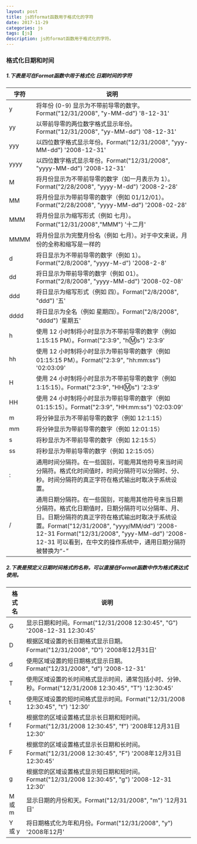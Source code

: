 ```yaml
---
layout: post
title: js的format函数用于格式化的字符
date: 2017-11-29
categories: js
tags: [js]
description: js的format函数用于格式化的字符。
---
```


### 格式化日期和时间
##### 1.下表是可在Format函数中用于格式化 日期时间的字符
 
字符             | 说明      
------------------|-------------------
y   | 将年份 (0-9) 显示为不带前导零的数字。Format("12/31/2008", "y-MM-dd") '8-12-31'
yy	|以带前导零的两位数字格式显示年份。Format("12/31/2008", "yy-MM-dd") '08-12-31'
yyy |以四位数字格式显示年份。Format("12/31/2008", "yyy-MM-dd") '2008-12-31'
yyyy|以四位数字格式显示年份。Format("12/31/2008", "yyyy-MM-dd") '2008-12-31'
M	|将月份显示为不带前导零的数字（如一月表示为 1）。Format("2/28/2008", "yyyy-M-dd") '2008-2-28'
MM  |将月份显示为带前导零的数字（例如 01/12/01）。Format("2/28/2008", "yyyy-MM-dd") '2008-02-28'
MMM |将月份显示为缩写形式（例如 七月）。Format("12/31/2008","MMM") '十二月'
MMMM|将月份显示为完整月份名（例如 七月）。对于中文来说，月份的全称和缩写是一样的
d	|将日显示为不带前导零的数字（例如 1）。Format("2/8/2008", "yyyy-M-d") '2008-2-8'
dd	|将日显示为带前导零的数字（例如 01）。Format("2/8/2008", "yyyy-MM-dd") '2008-02-08'
ddd	|将日显示为缩写形式（例如 四）。Format("2/8/2008", "ddd") '五'
dddd|将日显示为全名（例如 星期四）。Format("2/8/2008", "dddd") '星期五'
h	|使用 12 小时制将小时显示为不带前导零的数字（例如 1:15:15 PM）。Format("2:3:9", "h:m:s") '2:3:9'
hh	|使用 12 小时制将小时显示为带前导零的数字（例如 01:15:15 PM）。Format("2:3:9", "hh:mm:ss") '02:03:09'
H	|使用 24 小时制将小时显示为不带前导零的数字（例如 1:15:15）。Format("2:3:9", "HH:m:s") '2:3:9'
HH	|使用 24 小时制将小时显示为带前导零的数字（例如 01:15:15）。Format("2:3:9", "HH:mm:ss") '02:03:09'
m	|将分钟显示为不带前导零的数字（例如 12:1:15）
mm	|将分钟显示为带前导零的数字（例如 12:01:15）
s	|将秒显示为不带前导零的数字（例如 12:15:5）
ss	|将秒显示为带前导零的数字（例如 12:15:05）
:	|通用时间分隔符。在一些国别，可能用其他符号来当时间分隔符。格式化时间值时，时间分隔符可以分隔时、分、秒。时间分隔符的真正字符在格式输出时取决于系统设置。
/	|通用日期分隔符。在一些国别，可能用其他符号来当日期分隔符。格式化日期值时，日期分隔符可以分隔年、月、日。日期分隔符的真正字符在格式输出时取决于系统设置。Format("12/31/2008", "yyyy/MM/dd") '2008-12-31 Format("12/31/2008", "yyy-MM-dd") '2008-12-31 可以看到，在中文的操作系统中，通用日期分隔符被替换为“-”


##### 2.下表是预定义日期时间格式的名称，可以直接在Format函数中作为格式表达式使用。

格式名 | 说明      
-----------|-------------------
G	|	显示日期和时间。Format("12/31/2008 12:30:45", "G") '2008-12-31 12:30:45'
D	|	根据区域设置的长日期格式显示日期。Format("12/31/2008", "D") '2008年12月31日'
d	|	使用区域设置的短日期格式显示日期。Format("12/31/2008", "d") '2008-12-31'
T	|	使用区域设置的长时间格式显示时间，通常包括小时、分钟、秒。Format("12/31/2008 12:30:45", "T") '12:30:45'
t	| 使用区域设置的短时间格式显示时间。Format("12/31/2008 12:30:45", "t") '12:30'
f	|	根据您的区域设置格式显示长日期和短时间。Format("12/31/2008 12:30:45", "f") '2008年12月31日 12:30'
F	|	根据您的区域设置格式显示长日期和长时间。Format("12/31/2008 12:30:45", "F") '2008年12月31日 12:30:45'
g	|	根据您的区域设置格式显示短日期和短时间。Format("12/31/2008 12:30:45", "g") '2008-12-31 12:30'
M 或 m| 显示日期的月份和天。Format("12/31/2008", "m") '12月31日'
Y 或 y|	将日期格式化为年和月份。Format("12/31/2008", "y") '2008年12月'